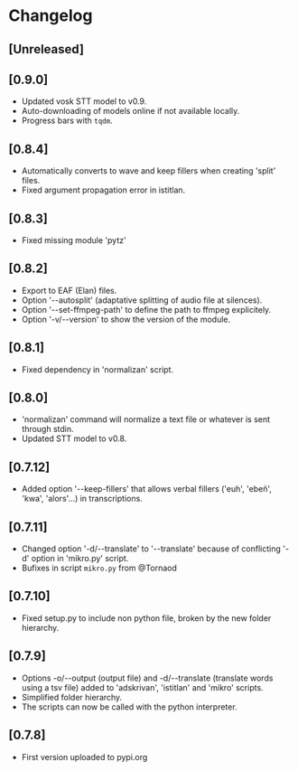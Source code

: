 # Changelog

## [Unreleased]

## [0.9.0]

- Updated vosk STT model to v0.9.
- Auto-downloading of models online if not available locally.
- Progress bars with `tqdm`.

## [0.8.4]

- Automatically converts to wave and keep fillers when creating 'split' files.
- Fixed argument propagation error in istitlan.

## [0.8.3]

- Fixed missing module 'pytz'

## [0.8.2]

- Export to EAF (Elan) files.
- Option '--autosplit' (adaptative splitting of audio file at silences).
- Option '--set-ffmpeg-path' to define the path to ffmpeg explicitely.
- Option '-v/--version' to show the version of the module.

## [0.8.1]

- Fixed dependency in 'normalizan' script.

## [0.8.0]

- 'normalizan' command will normalize a text file or whatever is sent through stdin.
- Updated STT model to v0.8.

## [0.7.12]

- Added option '--keep-fillers' that allows verbal fillers ('euh', 'ebeñ', 'kwa', 'alors'...) in transcriptions.

## [0.7.11]

- Changed option '-d/--translate' to '--translate' because of conflicting '-d' option in 'mikro.py' script.
- Bufixes in script `mikro.py` from @Tornaod

## [0.7.10]

- Fixed setup.py to include non python file, broken by the new folder hierarchy.

## [0.7.9]

- Options -o/--output (output file) and -d/--translate (translate words using a tsv file) added to 'adskrivan', 'istitlan' and 'mikro' scripts.
- Simplified folder hierarchy.
- The scripts can now be called with the python interpreter.

## [0.7.8]

- First version uploaded to pypi.org
